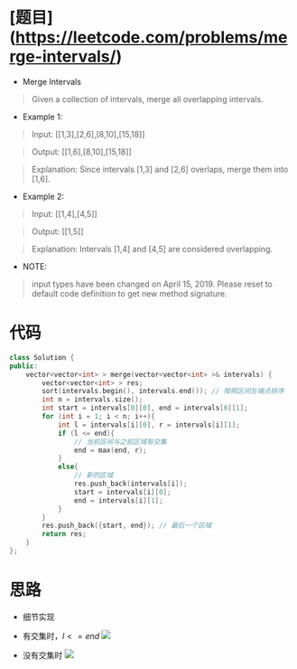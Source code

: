 # [题目] (https://leetcode.com/problems/merge-intervals/)

* Merge Intervals

> Given a collection of intervals, merge all overlapping intervals.

* Example 1:

> Input: [[1,3],[2,6],[8,10],[15,18]]

> Output: [[1,6],[8,10],[15,18]]

> Explanation: Since intervals [1,3] and [2,6] overlaps, merge them into [1,6].

* Example 2:

> Input: [[1,4],[4,5]]

> Output: [[1,5]]

> Explanation: Intervals [1,4] and [4,5] are considered overlapping.

* NOTE: 

> input types have been changed on April 15, 2019. Please reset to default code definition to get new method signature.

# 代码

```cpp
class Solution {
public:
    vector<vector<int> > merge(vector<vector<int> >& intervals) {
        vector<vector<int> > res;
        sort(intervals.begin(), intervals.end()); // 按照区间左端点排序
        int n = intervals.size();
        int start = intervals[0][0], end = intervals[0][1];
        for (int i = 1; i < n; i++){
            int l = intervals[i][0], r = intervals[i][1];
            if (l <= end){
                // 当前区间与之前区域有交集
                end = max(end, r);
            }
            else{
                // 新的区域
                res.push_back(intervals[i]);
                start = intervals[i][0];
                end = intervals[i][1];
            }
        }
        res.push_back({start, end}); // 最后一个区域
        return res;
    }
};
```

# 思路

* 细节实现

* 有交集时，$l <= end$
![]((https://raw.githubusercontent.com/Villarealfan/Leetcode/master/0056.MergeIntervals/1.jpg))

* 没有交集时
![]((https://raw.githubusercontent.com/Villarealfan/Leetcode/master/0056.MergeIntervals/2.jpg))